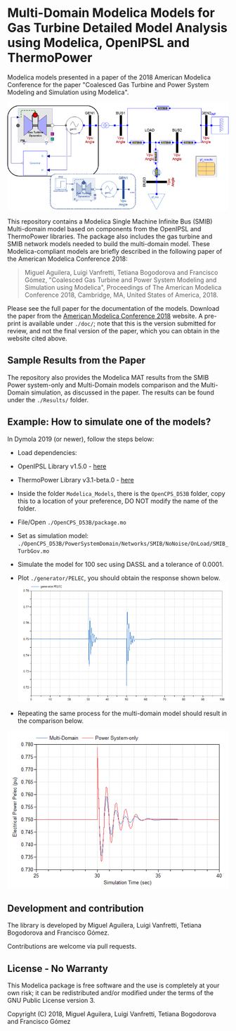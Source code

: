 # Multi-Domain Modelica Models for Gas Turbine Detailed Model Analysis using Modelica, OpenIPSL and ThermoPower

Modelica models presented in a paper of the 2018 American Modelica Conference for the paper "Coalesced Gas Turbine and Power System Modeling and Simulation using Modelica".

![Multi-domain SMIB model](https://github.com/ALSETLab/2018_AmericanModelicaConf_PowerGrid_plus_PowerSystems/blob/master/Results/images/MDSMIBModel.png)

This repository contains a Modelica Single Machine Infinite Bus (SMIB) Multi-domain model based on components from the OpenIPSL and ThermoPower libraries. The package also includes the gas turbine and SMIB network models needed to build the multi-domain model. These Modelica-compliant models are briefly described in the following paper of the American Modelica Conference 2018:

> Miguel Aguilera, Luigi Vanfretti, Tetiana Bogodorova and Francisco Gómez, "Coalesced Gas Turbine and Power System Modeling and Simulation using Modelica", Proceedings of The American Modelica Conference 2018, Cambridge, MA, United States of America, 2018.

Please see the full paper for the documentation of the models.
Download the paper from the [American Modelica Conference 2018](https://www.modelica.org/events/modelica2018Americas) website.
A pre-print is available under `./doc/`; note that this is the version submitted for review, and not the final version of the paper, which you can obtain in the website cited above.

## Sample Results from the Paper
The repository also provides the Modelica MAT results from the SMIB Power system-only and Multi-Domain models comparison and the Multi-Domain simulation, as discussed in the paper. The results can be found under the `./Results/` folder.

## Example: How to simulate one of the models?
In Dymola 2019 (or newer), follow the steps below:
-  Load dependencies:
  -  OpenIPSL Library v1.5.0 - [here](https://github.com/OpenIPSL/OpenIPSL/releases/tag/v1.5.0)
  -  ThermoPower Library v3.1-beta.0 - [here](https://github.com/casella/ThermoPower/releases/tag/v3.1-beta.0)
- Inside the folder `Modelica_Models`, there is the `OpenCPS_D53B` folder, copy this to a location of your preference, DO NOT modify the name of the folder.
- File/Open `./OpenCPS_D53B/package.mo`
- Set as simulation model: `./OpenCPS_D53B/PowerSystemDomain/Networks/SMIB/NoNoise/OnLoad/SMIB_TurbGov.mo`
- Simulate the model for 100 sec using DASSL and a tolerance of 0.0001.
- Plot `./generator/PELEC`, you should obtain the response shown below.
![response1](https://github.com/ALSETLab/2018_AmericanModelicaConf_PowerGrid_plus_PowerSystems/blob/master/Results/images/SMIB_TurbGov.png)

- Repeating the same process for the multi-domain model should result in the comparison below.

![response2](https://github.com/ALSETLab/2018_AmericanModelicaConf_PowerGrid_plus_PowerSystems/blob/master/Results/images/ElPowResponseComp.png)

## Development and contribution
The library is developed by Miguel Aguilera, Luigi Vanfretti, Tetiana Bogodorova and Francisco Gómez.

Contributions are welcome via pull requests.

## License - No Warranty
This Modelica package is free software and the use is completely at your own risk; it can be redistributed and/or modified under the terms of the GNU Public License version 3.

Copyright (C) 2018, Miguel Aguilera, Luigi Vanfretti, Tetiana Bogodorova and Francisco Gómez
